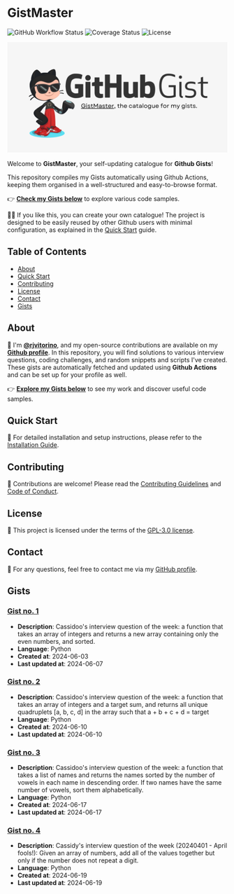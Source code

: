 
# GistMaster

![GitHub Workflow Status](https://img.shields.io/github/actions/workflow/status/rjvitorino/gists-catalogue/update_gists.yml?branch=main)
![Coverage Status](https://coveralls.io/repos/github/rjvitorino/gists-catalogue/badge.svg?branch=main)
![License](https://img.shields.io/github/license/rjvitorino/gists-catalogue)

![GistMaster, a catalogue for your gists](docs/gistmaster.png)

Welcome to **GistMaster**, your self-updating catalogue for **Github Gists**!

This repository compiles my Gists automatically using Github Actions, keeping them organised in a well-structured and easy-to-browse format.

👉 **[Check my Gists below](#gists)** to explore various code samples.

🧑‍💻 If you like this, you can create your own catalogue! The project is designed to be easily reused by other Github users with minimal configuration, as explained in the [Quick Start](#quick-start) guide.


## Table of Contents

- [About](#about)
- [Quick Start](#quick-start)
- [Contributing](#contributing)
- [License](#license)
- [Contact](#contact)
- [Gists](#gists)

## About

👋 I'm **[@rjvitorino](https://github.com/rjvitorino)**, and my open-source contributions are available on my **[Github profile](https://github.com/rjvitorino)**.
In this repository, you will find solutions to various interview questions, coding challenges, and random snippets and scripts I've created.
These gists are automatically fetched and updated using **Github Actions** and can be set up for your profile as well. 

👉 **[Explore my Gists below](#gists)** to see my work and discover useful code samples.

## Quick Start

🚀 For detailed installation and setup instructions, please refer to the [Installation Guide](docs/SETUP.md).

## Contributing

🤝 Contributions are welcome! Please read the [Contributing Guidelines](docs/CONTRIBUTING.md) and [Code of Conduct](docs/CODE_OF_CONDUCT.md).

## License

📜 This project is licensed under the terms of the [GPL-3.0 license](LICENSE).

## Contact

📧 For any questions, feel free to contact me via my [GitHub profile](https://github.com/rjvitorino).

## Gists

### [Gist no. 1](gists/20240603-only_evens-gist/index.md)

* **Description**: Cassidoo's interview question of the week: a function that takes an array of integers and returns a new array containing only the even numbers, and sorted.
* **Language**: Python
* **Created at**: 2024-06-03
* **Last updated at**: 2024-06-07

### [Gist no. 2](gists/20240610-four_sum-gist/index.md)

* **Description**: Cassidoo's interview question of the week: a function that takes an array of integers and a target sum, and returns all unique quadruplets [a, b, c, d] in the array such that a + b + c + d = target
* **Language**: Python
* **Created at**: 2024-06-10
* **Last updated at**: 2024-06-10

### [Gist no. 3](gists/20240617-sort_vowels-gist/index.md)

* **Description**: Cassidoo's interview question of the week: a function that takes a list of names and returns the names sorted by the number of vowels in each name in descending order. If two names have the same number of vowels, sort them alphabetically.
* **Language**: Python
* **Created at**: 2024-06-17
* **Last updated at**: 2024-06-17

### [Gist no. 4](gists/20240619-unique_sum-gist/index.md)

* **Description**: Cassidy's interview question of the week (20240401 - April fools!): Given an array of numbers, add all of the values together but only if the number does not repeat a digit.
* **Language**: Python
* **Created at**: 2024-06-19
* **Last updated at**: 2024-06-19